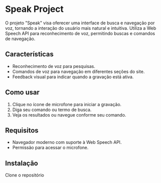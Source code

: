 # Speak Project

O projeto "Speak" visa oferecer uma interface de busca e navegação por voz, tornando a interação do usuário mais natural e intuitiva. Utiliza a Web Speech API para reconhecimento de voz, permitindo buscas e comandos de navegação.

## Características

- Reconhecimento de voz para pesquisas.
- Comandos de voz para navegação em diferentes seções do site.
- Feedback visual para indicar quando a gravação está ativa.

## Como usar

1. Clique no ícone de microfone para iniciar a gravação.
2. Diga seu comando ou termo de busca.
3. Veja os resultados ou navegue conforme seu comando.

## Requisitos

- Navegador moderno com suporte à Web Speech API.
- Permissão para acessar o microfone.

## Instalação

Clone o repositório
